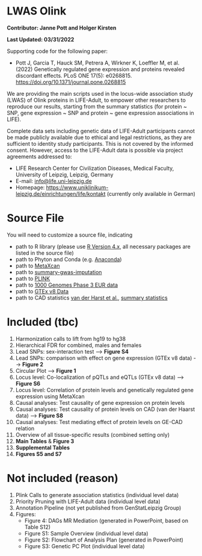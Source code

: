 # LWAS Olink

**Contributor: Janne Pott and Holger Kirsten**

**Last Updated: 03/31/2022**

Supporting code for the following paper:

* Pott J, Garcia T, Hauck SM, Petrera A, Wirkner K, Loeffler M, et al. (2022) Genetically regulated gene expression and proteins revealed discordant effects. PLoS ONE 17(5): e0268815. https://doi.org/10.1371/journal.pone.0268815

We are providing the main scripts used in the locus-wide association study (LWAS) of Olink proteins in LIFE-Adult, to empower other researchers to reproduce our results, starting from the summary statistics (for protein ~ SNP, gene expression ~ SNP and protein ~ gene expression associations in LIFE). 

Complete data sets including genetic data of LIFE-Adult participants cannot be made publicly available due to ethical and legal restrictions, as they are sufficient to identity study participants. This is not covered by the informed consent. However, access to the LIFE-Adult data is possible via project agreements addressed to:

-   LIFE Research Center for Civilization Diseases, Medical Faculty, University of Leipzig, Leipzig, Germany
-   E-mail: [info\@life.uni-leipzig.de](mailto:info@life.uni-leipzig.de)
-   Homepage: <https://www.uniklinikum-leipzig.de/einrichtungen/life/kontakt> (currently only available in German)


# Source File

You will need to customize a source file, indicating

-   path to R library (please use [R Version 4.x](https://cran.r-project.org/), all necessary packages are listed in the source file)
-   path to Phyton and Conda (e.g. [Anaconda](https://www.anaconda.com/products/individual))
-   path to [MetaXcan](https://github.com/hakyimlab/MetaXcan)
-   path to [summary-gwas-imputation](https://github.com/hakyimlab/summary-gwas-imputation)
-   path to [PLINK](https://www.cog-genomics.org/plink/2.0/)
-   path to [1000 Genomes Phase 3 EUR data](https://www.internationalgenome.org/data-portal/data-collection/phase-3)
-   path to [GTEx v8 Data](https://gtexportal.org/home/protectedDataAccess)
-   path to CAD statistics [van der Harst et al.](https://www.ahajournals.org/doi/10.1161/CIRCRESAHA.117.312086?url_ver=Z39.88-2003&rfr_id=ori:rid:crossref.org&rfr_dat=cr_pub%20%200pubmed), [summary statistics](https://data.mendeley.com/datasets/gbbsrpx6bs/1)

# Included (tbc)

1) Harmonization calls to lift from hg19 to hg38 
2) Hierarchical FDR for combined, males and females 
3) Lead SNPs: sex-interaction test --> **Figure S4** 
4) Lead SNPs: comparison with effect on gene expression (GTEx v8 data) --> **Figure 2** 
5) Circular Plot --> **Figure 1** 
6) Locus level: Co-localization of pQTLs and eQTLs (GTEx v8 data) --> **Figure S6** 
7) Locus level: Correlation of protein levels and genetically regulated gene expression using MetaXcan 
8) Causal analyses: Test causality of gene expression on protein levels 
9) Causal analyses: Test causality of protein levels on CAD (van der Haarst data) --> **Figure S8** 
10) Causal analyses: Test mediating effect of protein levels on GE-CAD relation
11) Overview of all tissue-specific results (combined setting only)
12) **Main Tables** & **Figure 3**
13) **Supplemental Tables**
14) **Figures S5 and S7**

# Not included (reason)

1) Plink Calls to generate association statistics (individual level data) 
2) Priority Pruning with LIFE-Adult data (individual level data) 
3) Annotation Pipeline (not yet published from GenStatLeipzig Group) 
4) Figures: 
    * Figure 4: DAGs MR Mediation (generated in PowerPoint, based on Table S12) 
    * Figure S1: Sample Overview (individual level data) 
    * Figure S2: Flowchart of Analysis Plan (generated in PowerPoint) 
    * Figure S3: Genetic PC Plot (individual level data)
